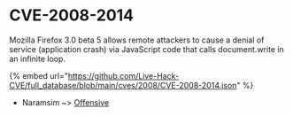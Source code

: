 # CVE-2008-2014

Mozilla Firefox 3.0 beta 5 allows remote attackers to cause a denial of service (application crash) via JavaScript code that calls document.write in an infinite loop.

{% embed url="https://github.com/Live-Hack-CVE/full_database/blob/main/cves/2008/CVE-2008-2014.json" %}


* Naramsim ~> [Offensive](https://zeste.alice-snow.ru/2008/database/cve-2008-2014/offensive-naramsim)